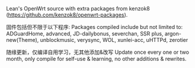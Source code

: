 Lean's OpenWrt source with extra packages from kenzok8 (https://github.com/kenzok8/openwrt-packages).


固件包括但不限于以下程序:
Packages compiled include but not limited to: 
ADGuardHome, advanced, JD-dailybonus, severchan, SSR plus, argon-new(Theme), unblockmusic, verysync, WOL, xunlei-acc, uHTTPd, zerotier


随缘更新，仅编译自用学习，无其他添加&改写
Update once every one or two month, only compile for self-use & learning, no other additions & rewrites.
